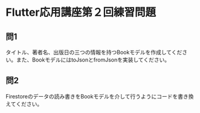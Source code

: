 # Flutter応用講座第２回練習問題




## 問1

タイトル、著者名、出版日の三つの情報を持つBookモデルを作成してください。また、BookモデルにはtoJsonとfromJsonを実装してください。

## 問2

Firestoreのデータの読み書きをBookモデルを介して行うようにコードを書き換えてください。
